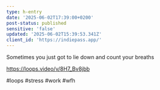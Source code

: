 ```yaml
---
type: h-entry
date: '2025-06-02T17:39:00+0200'
post-status: published
sensitive: 'false'
updated: '2025-06-02T15:39:53.341Z'
client_id: 'https://indiepass.app/'
---
```

Sometimes you just got to lie down and count your breaths

https://loops.video/v/8H7_Bv8jbb 

#loops #stress #work #wfh 
